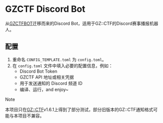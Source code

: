 # GZCTF Discord Bot

从[GZCTFBOT](github.com/CTF-Archives/GZCTFBOT)迁移而来的Discord Bot，适用于GZ::CTF的Discord赛事播报机器人。

## 配置

1.  重命名 `CONFIG_TEMPLATE.toml` 为 `config.toml`。
2.  在 `config.toml` 文件中填入必要的配置信息，例如：
    *   Discord Bot Token
    *   GZCTF API 地址或相关凭据
    *   用于发送通知的 Discord 频道 ID
    *   编译、运行，and enjoy~

> [!NOTE]
> 本项目只在[GZ::CTF](https://github.com/GZTimeWalker/GZCTF)v1.6.1上得到了部分测试，部分旧版本的GZ::CTF通知格式可能与本项目不兼容。